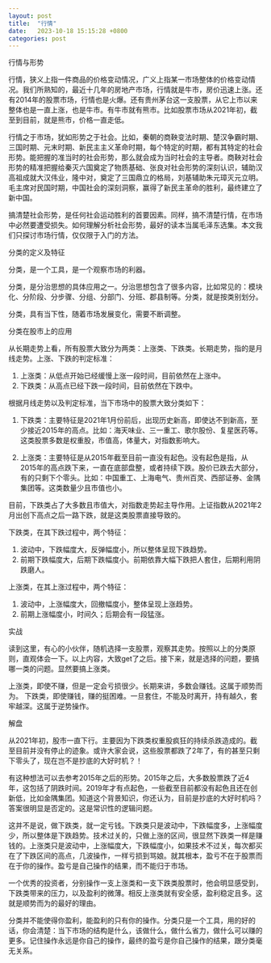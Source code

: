 ```yaml
---
layout: post
title:  "行情"
date:   2023-10-18 15:15:28 +0800
categories: post
---
```


行情与形势

行情，狭义上指一件商品的价格变动情况，广义上指某一市场整体的价格变动情况。我们所熟知的，最近十几年的房地产市场，行情就是牛市，房价迅速上涨。还有2014年的股票市场，行情也是火爆。还有贵州茅台这一支股票，从它上市以来整体也是一直上涨，也是牛市。有牛市就有熊市。比如股票市场从2021年初，截至到目前，就是熊市，价格一直走低。

行情之于市场，犹如形势之于社会。比如，秦朝的商鞅变法时期、楚汉争霸时期、三国时期、元末时期、新民主主义革命时期，每个特定的时期，都有其特定的社会形势。能把握的准当时的社会形势，那么就会成为当时社会的主导者。商鞅对社会形势的精准把握给秦灭六国奠定了物质基础、张良对社会形势的深刻认识，辅助汉高祖成就大汉伟业，隆中对，奠定了三国鼎立的格局，刘基辅助朱元璋灭元立明。毛主席对民国时期，中国社会的深刻洞察，赢得了新民主革命的胜利，最终建立了新中国。

搞清楚社会形势，是任何社会运动胜利的首要因素。同样，搞不清楚行情，在市场中必然要遭受损失。如何理解分析社会形势，最好的读本当属毛泽东选集。本文我们只探讨市场行情，仅仅限于入门的方法。


分类的定义及特征

分类，是一个工具，是一个观察市场的利器。

分类，是分治思想的具体应用之一。分治思想包含了很多内容，比如常见的：模块化、分阶段、分步骤、分组、分部门、分班、郡县制等。分类，就是按类别划分。

分类，具有当下性，随着市场发展变化，需要不断调整。

分类在股市上的应用

从长期走势上看，所有股票大致分为两类：上涨类、下跌类。长期走势，指的是月线走势。上涨、下跌的判定标准：

1. 上涨类：从低点开始已经缓慢上涨一段时间，目前依然在上涨中。
2. 下跌类：从高点已经下跌一段时间，目前依然在下跌中。



根据月线走势以及判定标准，当下市场中的股票大致分类如下：

1. 下跌类：主要特征是2021年1月份前后，出现历史新高，即使达不到新高，至少接近2015年的高点。比如：海天味业、三一重工、歌尔股份、复星医药等。这类股票多数是权重股，市值高，体量大，对指数影响大。

2. 上涨类：主要特征是从2015年截至目前一直没有起色。没有起色是指，从2015年的高点跌下来，一直在底部盘整，或者持续下跌。股价已跌去大部分，有的只剩下个零头。比如：中国重工、上海电气、贵州百灵、西部证券、金隅集团等。这类数量少且市值也小。

目前，下跌类占了大多数且市值大，对指数走势起主导作用。上证指数从2021年2月出创下高点之后一路下跌，就是这类股票直接导致的。

下跌类，在其下跌过程中，两个特征：
1. 波动中，下跌幅度大，反弹幅度小，所以整体呈现下跌趋势。
2. 前期下跌幅度大，后期下跌幅度小。前期依靠大幅下跌把人套住，后期利用阴跌磨人。

上涨类，在其上涨过程中，两个特征：
1. 波动中，上涨幅度大，回撤幅度小，整体呈现上涨趋势。
2. 前期上涨幅度小，时间久；后期会有一段猛涨。

实战

读到这里，有心的小伙伴，随机选择一支股票，观察其走势。按照以上的分类原则，直观体会一下。以上内容，大致get了之后。接下来，就是选择的问题，要搞哪一类的问题。显然要搞上涨类。

上涨类，即使不赚，但是一定会亏损很少。长期来讲，多数会赚钱。这属于顺势而为。
下跌类，即使赚钱，赚的挺困难。一旦套住，不能及时离开，持有越久，套牢越深。这属于逆势操作。

解盘

从2021年初，股市一直下行。主要因为下跌类权重股疯狂的持续杀跌造成的。截至目前并没有停止的迹象。或许大家会说，这些股票都跌了2年了，有的甚至只剩下零头了，现在岂不是抄底的大好时机？！

有这种想法可以去参考2015年之后的形势。2015年之后，大多数股票跌了近4年，这包括了阴跌时间。2019年才有点起色，一些截至目前都没有起色且还在创新低，比如金隅集团。知道这个背景知识，你还认为，目前是抄底的大好时机吗？答案很明显是否定的。这是常识性的逻辑问题。

这并不是说，做下跌类，就一定亏钱。下跌类只是波动中，下跌幅度多，上涨幅度少，所以整体是下跌趋势。技术过关的，只做上涨的区间，很显然下跌类一样是赚钱的。上涨类只是波动中，上涨幅度大，下跌幅度小，如果技术不过关，每次都买在了下跌区间的高点，几波操作，一样亏损到骂娘。就其根本，盈亏不在于股票而在于你的操作。盈亏是自己操作的结果，而不能归于市场。

一个优秀的投资者，分别操作一支上涨类和一支下跌类股票时，他会明显感受到，下跌类带来的压力，以及盈利的微薄。相反上涨类就有安全感，盈利稳定且多。这就是顺势而为的最好的理由。

分类并不能使得你盈利，能盈利的只有你的操作。分类只是一个工具，用的好的话，你会清楚：当下市场的结构是什么，该做什么，做什么省力，做什么可以赚的更多。记住操作永远是你自己的操作，最终的盈亏是你自己操作的结果，跟分类毫无关系。
